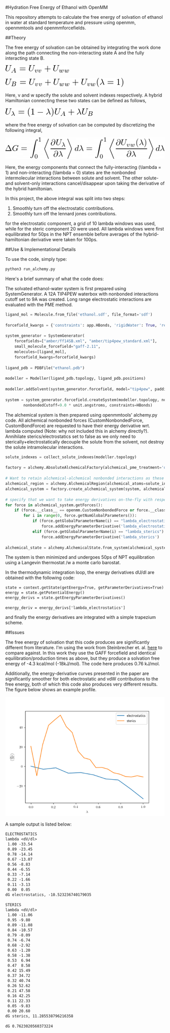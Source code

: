 #Hydration Free Energy of Ethanol with OpenMM

This repository attempts to calculate the free energy of solvation of ethanol in water at standard temperature and pressure using openmm, openmmtools and openmmforcefields.

##Theory

The free energy of solvation can be obtained by integrating the work done along the path connecting the non-interacting state A and the fully interacting state B.

![](latex/UA.png)

![](latex/UB.png)

Here, v and w specify the solute and solvent indexes respectively. A hybrid Hamiltonian connecting these two states can be defined as follows,

![](latex/Ul.png)

where the free energy of solvation can be computed by discretizing the following integral,

![](latex/therm_int.png)

Here, the energy components that connect the fully-interacting (\lambda = 1) and non-interacting (\lambda = 0) states are the nonbonded intermolecular interactions between solute and solvent. The other solute- and solvent-only interactions cancel/disappear upon taking the derivative of the hybrid hamiltonian.

In this project, the above integral was split into two steps:

1. Smoothly turn off the electrostatic contributions.
2. Smoothly turn off the lennard jones contributions.

for the electrostatic component, a grid of 10 lambda windows was used, while for the steric component 20 were used. All lambda windows were first equilibrated for 50ps in the NPT ensemble before averages of the hybrid-hamiltonian derivative were taken for 100ps.


##Use & Implementational Details

To use the code, simply type:

```python
python3 run_alchemy.py
```

Here's a brief summary of what the code does:

The solvated ethanol-water system is first prepared using SystemGenerator. A 12A TIP4PEW waterbox with nonbonded interactions cutoff set to 9A was created. Long range electrostatic interactions are evaluated with the PME method.

```python
ligand_mol = Molecule.from_file('ethanol.sdf', file_format='sdf')

forcefield_kwargs = {'constraints': app.HBonds, 'rigidWater': True, 'removeCMMotion': True, 'hydrogenMass': 4 * unit.amu }

system_generator = SystemGenerator(
    forcefields=["amber/ff14SB.xml", "amber/tip4pew_standard.xml"],
    small_molecule_forcefield="gaff-2.11",
    molecules=[ligand_mol],
    forcefield_kwargs=forcefield_kwargs)

ligand_pdb = PDBFile("ethanol.pdb")

modeller = Modeller(ligand_pdb.topology, ligand_pdb.positions)

modeller.addSolvent(system_generator.forcefield, model="tip4pew", padding=12.0 * unit.angstroms)

system = system_generator.forcefield.createSystem(modeller.topology, nonbondedMethod=PME,
        nonbondedCutoff=9.0 * unit.angstroms, constraints=HBonds)
```
The alchemical system is then prepared using openmmtools' alchemy.py code. All alchemical nonbonded forces (CustomNonbondedForce, CustomBondForce) are requested to have their energy derivative wrt. lambda computed (Note: why not included this in alchemy directly?). Annihilate sterics/electrostatics set to false as we only need to sterically+electrostatically decouple the solute from the solvent, not destroy the solute intramolecular interactions.

```python
solute_indexes = collect_solute_indexes(modeller.topology)

factory = alchemy.AbsoluteAlchemicalFactory(alchemical_pme_treatment='direct-space')

# Want to retain alchemical-alchemical nonbonded interactions as these are included in the decoupled endpoint solute + solvent system
alchemical_region = alchemy.AlchemicalRegion(alchemical_atoms=solute_indexes, annihilate_electrostatics=False, annihilate_sterics=False)
alchemical_system = factory.create_alchemical_system(system, alchemical_region)

# specify that we want to take energy derivatives on-the-fly with respect to both electrostatic and steric lambdas
for force in alchemical_system.getForces():
    if (force.__class__ == openmm.CustomNonbondedForce or force.__class__ == openmm.CustomBondForce):
        for i in range(0, force.getNumGlobalParameters()):
            if (force.getGlobalParameterName(i) == "lambda_electrostatics"):
                force.addEnergyParameterDerivative('lambda_electrostatics')
            elif (force.getGlobalParameterName(i) == "lambda_sterics"):
                force.addEnergyParameterDerivative('lambda_sterics')

alchemical_state = alchemy.AlchemicalState.from_system(alchemical_system)
```

The system is then minimized and undergoes 50ps of NPT equilibration using a Langevin thermostat /w a monte carlo barostat.

In the thermodynamic integration loop, the energy derivatives dU/dl are obtained with the following code:

```
state = context.getState(getEnergy=True, getParameterDerivatives=True)
energy = state.getPotentialEnergy()
energy_derivs = state.getEnergyParameterDerivatives()

energy_deriv = energy_derivs['lambda_electrostatics']
```

and finally the energy derivatives are integrated with a simple trapezium scheme.

##Issues

The free energy of solvation that this code produces are significantly different from literature. I'm using the work from Steinbrecher et. al. [here](https://onlinelibrary.wiley.com/doi/full/10.1002/jcc.21909) to compare against. In this work they use the GAFF forcefield and identical equilibration/production times as above, but they produce a solvation free energy of -4.3 kcal/mol (-18kJ/mol).  The code here produces 0.76 kJ/mol.

Additionally, the energy-derivative curves presented in the paper are significantly smoother for both electrostatic and vdW contributions to the free energy, both of which this code also produces very different results. The figure below shows an example profile.

![](latex/dvdl.png)

A sample output is listed below:

```
ELECTROSTATICS
lambda <dV/dl>
 1.00 -33.54
 0.89 -23.45
 0.78 -14.14
 0.67 -13.07
 0.56 -8.83
 0.44 -6.55
 0.33 -7.14
 0.22 -1.66
 0.11 -3.13
 0.00  0.05
dG electrostatics, -10.523236740179035

STERICS
lambda <dV/dl>
 1.00 -11.06
 0.95 -9.80
 0.89 -11.08
 0.84 -10.57
 0.79 -8.09
 0.74 -6.74
 0.68 -2.92
 0.63 -1.20
 0.58 -1.38
 0.53  6.94
 0.47  8.58
 0.42 15.49
 0.37 34.72
 0.32 40.74
 0.26 52.62
 0.21 47.58
 0.16 42.25
 0.11 22.33
 0.05 -9.83
 0.00 20.60
dG sterics, 11.285538796216358

dG 0.7623020560373224
```